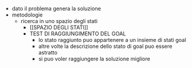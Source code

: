 - dato il problema genera la soluzione
- metodologie
	- ricerca in uno spazio degli stati
		- [[SPAZIO DEGLI STATI]]
		- TEST DI RAGGIUNGIMENTO DEL GOAL
			- lo stato raggiunto puo appartenere a un insieme di stati goal
			- altre volte la descrizione dello stato di goal puo essere astratto
			- si puo voler raggiungere la soluzione migliore

